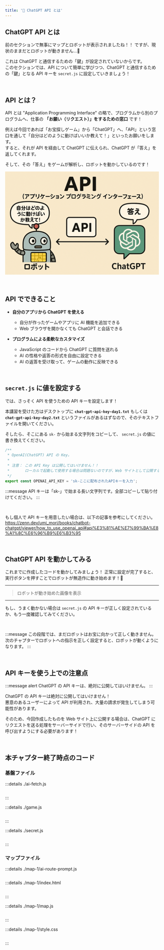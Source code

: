 ```yaml
---
title: '💛 ChatGPT API とは'
---
```


## ChatGPT API とは

前のセクションで無事にマップとロボットが表示されましたね！！
ですが、現状のままだとロボットが動きません...🤔

これは ChatGPT と通信するための「鍵」が設定されていないからです。\
このセクションでは、API について簡単に学びつつ、ChatGPT と通信するための「鍵」となる API キーを `secret.js` に設定していきましょう！

<br />

## API とは？

API とは "Application Programming Interface" の略で、プログラムから別のプログラムへ、仕事の **「お願い（リクエスト）」をするための窓口** です！

例えば今回であれば「お宝探しゲーム」から「ChatGPT」へ、「API」という窓口を通して「自分はどのように動けばいいか教えて！」といったお願いをします。\
すると、それが API を経由して ChatGPT に伝えられ、ChatGPT が「答え」を返してくれます。

そして、その「答え」をゲームが解析し、ロボットを動かしているのです！

![API のイラスト](/images/nagoya-ai-event-2025-programming-workshop/05_chatgpt-api/01_chatgpt-api.png)

<br />

## API でできること

- **自分のアプリから ChatGPT を使える**

  - 自分が作ったゲームやアプリに AI 機能を追加できる
  - Web ブラウザを開かなくても ChatGPT と会話できる

- **プログラムによる柔軟なカスタマイズ**
  - JavaScript のコードから ChatGPT に質問を送れる
  - AI の性格や返答の形式を自由に設定できる
  - AI の返答を受け取って、ゲームの動作に反映できる

<br />

## `secret.js` に値を設定する

では、さっそく API を使うための API キーを設定します！

本講習を受けた方はデスクトップに **`chat-gpt-api-key-day1.txt`** もしくは **`chat-gpt-api-key-day2.txt`** というファイルがあるはずなので、そのテキストファイルを開いてください。

そしたら、そこにある `sk-` から始まる文字列をコピーして、 `secret.js` の値に書き換えてください。

```javascript:./secret.js
/**
 * OpenAI(ChatGPT) API の Key。
 *
 * 注意： この API Key は公開してはいけません！！
 *       ローカルで起動して使用する場合は問題ないのですが、Web サイトとして公開する場合などは、API Key を必要としている処理をサーバーサイドで記述するなど、API Key は隠す必要があります。
 */
export const OPENAI_API_KEY = 'sk-ここに配布されたAPIキーを入力';
```

:::message
API キーは「sk-」で始まる長い文字列です。全部コピーして貼り付けてください。
:::

<br />

もし個人で API キーを用意したい場合は、以下の記事を参考にしてください。
https://zenn.dev/umi_mori/books/chatbot-chatgpt/viewer/how_to_use_openai_api#api%E3%81%AE%E7%99%BA%E8%A1%8C%E6%96%B9%E6%B3%95

<br />

## ChatGPT API を動かしてみる

これまでに作成したコードを動かしてみましょう！
正常に設定が完了すると、実行ボタンを押すことでロボットが無造作に動き始めます！🎉

---

> ロボットが動き始めた画像を表示

---

もし、うまく動かない場合は `secret.js` の API キーが正しく設定されているか、もう一度確認してみてください。

<br />

:::message
この段階では、まだロボットはお宝に向かって正しく動きません。\
次のチャプターでロボットへの指示を正しく設定すると、ロボットが動くようになります。
:::

<br />

## API キーを使う上での注意点

:::message alert
ChatGPT の API キーは、絶対に公開してはいけません。
:::

ChatGPT の API キーは絶対に公開してはいけません！\
悪意のあるユーザーによって API が利用され、大量の請求が発生してしまう可能性があります。

そのため、今回作成したものを Web サイト上に公開する場合は、ChatGPT にリクエストを送る処理をサーバーサイドで行い、そのサーバーサイドの API を呼び出すようにする必要があります！

<br />

## 本チャプター終了時点のコード

### 基盤ファイル

:::details ./ai-fetch.js

```javascript

```

:::

:::details ./game.js

```javascript

```

:::

:::details ./secret.js

```javascript

```

:::

### マップファイル

:::details ./map-1/ai-route-prompt.js

```javascript

```

:::details ./map-1/index.html

```html

```

:::

:::details ./map-1/map.js

```javascript

```

:::

:::details ./map-1/style.css

```css

```

:::
